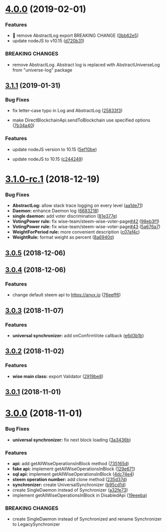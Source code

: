 <a name="4.0.0"></a>
# [4.0.0](https://github.com/wise-team/steem-wise-core/compare/v3.1.1...v4.0.0) (2019-02-01)


### Features

* 🎸 remove AbstractLog export BREAKING CHANGE ([0bb62e5](https://github.com/wise-team/steem-wise-core/commit/0bb62e5))
* update nodeJS to v10.15 ([d720b31](https://github.com/wise-team/steem-wise-core/commit/d720b31))


### BREAKING CHANGES

* remove AbstractLog. Abstract log is replaced with AbstractUniverseLog
from "universe-log" package



<a name="3.1.1"></a>
## [3.1.1](https://github.com/wise-team/steem-wise-core/compare/v3.1.0...v3.1.1) (2019-01-31)


### Bug Fixes

* fix letter-case typo in Log and AbstractLog ([25833f3](https://github.com/wise-team/steem-wise-core/commit/25833f3))

* make DirectBlockchainApi.sendToBlockchain use specified options ([7b34a40](https://github.com/wise-team/steem-wise-core/commit/7b34a40))


### Features

* update nodeJS version to 10.15 ([5ef10be](https://github.com/wise-team/steem-wise-core/commit/5ef10be))

* update nodeJS to 10.15 ([c244249](https://github.com/wise-team/steem-wise-core/commit/c244249))


<a name="3.1.0-rc.1"></a>
# [3.1.0-rc.1](https://github.com/wise-team/steem-wise-core/compare/v3.0.5...v3.1.0-rc.1) (2018-12-19)


### Bug Fixes

* **AbstractLog:** allow stack trace logging on every level ([aa1de71](https://github.com/wise-team/steem-wise-core/commit/aa1de71))
* **Daemon:** enhance Daemon log ([6683218](https://github.com/wise-team/steem-wise-core/commit/6683218))
* **single daemon:** add voter discrimination ([81e377e](https://github.com/wise-team/steem-wise-core/commit/81e377e))
* **VotingPower rule:** fix wise-team/steem-wise-voter-page[#42](https://github.com/wise-team/steem-wise-core/issues/42) ([98eb3f1](https://github.com/wise-team/steem-wise-core/commit/98eb3f1))
* **VotingPower rule:** fix wise-team/steem-wise-voter-page[#43](https://github.com/wise-team/steem-wise-core/issues/43) ([5a676a7](https://github.com/wise-team/steem-wise-core/commit/5a676a7))
* **WeightForPeriod rule:** more convenient description ([c07af4c](https://github.com/wise-team/steem-wise-core/commit/c07af4c))
* **WeightRule:** format weight as percent ([8a6940d](https://github.com/wise-team/steem-wise-core/commit/8a6940d))



<a name="3.0.5"></a>
## [3.0.5](https://github.com/wise-team/steem-wise-core/compare/v3.0.4...v3.0.5) (2018-12-06)



<a name="3.0.4"></a>
## [3.0.4](https://github.com/wise-team/steem-wise-core/compare/v3.0.3...v3.0.4) (2018-12-06)


### Features

* change default steem api to https://anyx.io ([76eeff6](https://github.com/wise-team/steem-wise-core/commit/76eeff6))



<a name="3.0.3"></a>
## [3.0.3](https://github.com/wise-team/steem-wise-core/compare/v3.0.2...v3.0.3) (2018-11-07)


### Features

* **universal synchronizer:** add onConfirmVote callback ([e6d3b1b](https://github.com/wise-team/steem-wise-core/commit/e6d3b1b))



<a name="3.0.2"></a>
## [3.0.2](https://github.com/wise-team/steem-wise-core/compare/v3.0.1...v3.0.2) (2018-11-02)


### Features

* **wise main class:** export Validator ([2919be8](https://github.com/wise-team/steem-wise-core/commit/2919be8))



<a name="3.0.1"></a>
## [3.0.1](https://github.com/wise-team/steem-wise-core/compare/v3.0.0...v3.0.1) (2018-11-01)



<a name="3.0.0"></a>
# [3.0.0](https://github.com/wise-team/steem-wise-core/compare/735165d...v3.0.0) (2018-11-01)


### Bug Fixes

* **universal synchronizer:** fix next block loading ([3a3436b](https://github.com/wise-team/steem-wise-core/commit/3a3436b))


### Features

* **api:** add getAllWiseOperationsInBlock method ([735165d](https://github.com/wise-team/steem-wise-core/commit/735165d))
* **fake api:** implement getAllWiseOperationsInBlock ([129e671](https://github.com/wise-team/steem-wise-core/commit/129e671))
* **sql api:** implement getAllWiseOperationsInBlock ([4dc74e4](https://github.com/wise-team/steem-wise-core/commit/4dc74e4))
* **steem operation number:** add clone method ([235d37d](https://github.com/wise-team/steem-wise-core/commit/235d37d))
* **synchronizer:** create UniversalSynchronizer ([b95cd1d](https://github.com/wise-team/steem-wise-core/commit/b95cd1d))
* create SingleDaemon instead of Synchronizer ([a32fe73](https://github.com/wise-team/steem-wise-core/commit/a32fe73))
* implement getAllWiseOperationsInBlock in DisabledApi ([19eeeba](https://github.com/wise-team/steem-wise-core/commit/19eeeba))


### BREAKING CHANGES

* create SingleDaemon instead of Synchronized and rename Synchronizer to LegacySynchronizer



